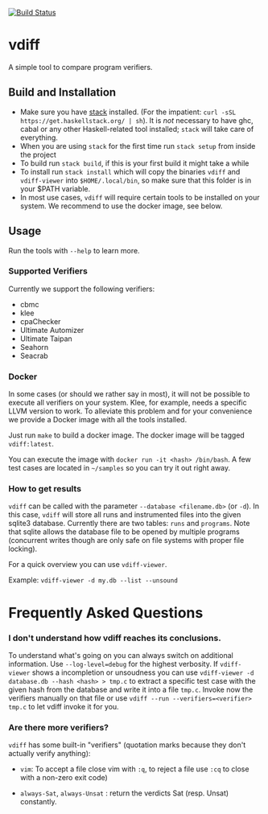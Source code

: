 [![Build Status](https://travis-ci.com/chkl/vdiff.svg?token=LABbvVHJ7ARjnEncQ2vN&branch=master)](https://travis-ci.com/chkl/vdiff)

# vdiff
A simple tool to compare program verifiers.

## Build and Installation 
 * Make sure you have [stack](https://haskellstack.org) installed.
(For the impatient: `curl -sSL https://get.haskellstack.org/ | sh`). It is *not* necessary to have ghc, cabal or any other Haskell-related tool installed; `stack` will take care of everything.
 * When you are using `stack` for the first time run `stack setup` from inside the project
 * To build run `stack build`, if this is your first build it might take a while
 * To install run `stack install` which will copy the binaries `vdiff` and `vdiff-viewer` into `$HOME/.local/bin`, so make sure that this folder is in your $PATH variable.
 * In most use cases, `vdiff` will require certain tools to be installed on your system. We recommend to use the docker image, see below.
 
 
## Usage
Run the tools with `--help` to learn more.

### Supported Verifiers
Currently we support the following verifiers:

 * cbmc
 * klee
 * cpaChecker
 * Ultimate Automizer
 * Ultimate Taipan
 * Seahorn
 * Seacrab


### Docker
In some cases (or should we rather say in most), it will not be possible to
execute all verifiers on your system. Klee, for example, needs a specific LLVM
version to work. To alleviate this problem and for your convenience we provide a
Docker image with all the tools installed.

Just run `make` to build a docker image. The docker image will be tagged
`vdiff:latest`.

You can execute the image with `docker run -it <hash> /bin/bash`. A few
test cases are located in `~/samples` so you can try it out right away.

### How to get results
`vdiff` can be called with the parameter `--database <filename.db>` (or `-d`).
In this case, `vdiff` will store all runs and instrumented files into the given
sqlite3 database. Currently there are two tables: `runs` and `programs`. Note
that sqlite allows the database file to be opened by multiple programs
(concurrent writes though are only safe on file systems with proper file
locking).

For a quick overview you can use `vdiff-viewer`.

Example: `vdiff-viewer -d my.db --list --unsound`

# Frequently Asked Questions

### I don't understand how vdiff reaches its conclusions.
To understand what's going on you can always switch on additional information.
Use `--log-level=debug` for the highest verbosity. If `vdiff-viewer` shows a
incompletion or unsoudness you can use `vdiff-viewer -d database.db --hash
<hash> > tmp.c` to extract a specific test case with the given hash from the
database and write it into a file `tmp.c`. Invoke now the verifiers manually on
that file or use `vdiff --run --verifiers=<verifier> tmp.c` to let vdiff invoke
it for you.

### Are there more verifiers? 
`vdiff` has some built-in "verifiers" (quotation marks because they don't actually verify anything):

 * `vim`: To accept a file close vim
   with `:q`, to reject a file use `:cq` to close with a non-zero exit code)

  * `always-Sat`, `always-Unsat` : return the verdicts Sat (resp. Unsat) constantly.
